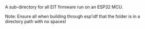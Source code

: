 A sub-directory for all EIT firmware run on an ESP32 MCU.

Note: Ensure all when building through esp'idf that the folder is in a directory path with no spaces!
